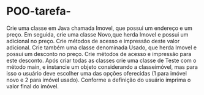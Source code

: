 # POO-tarefa-
Crie  uma  classe em  Java chamada  Imovel,  que  possui  um  endereço  e um preço. Em seguida, crie uma classe Novo,que herda Imovel e possui um adicional no preço. Crie métodos de acesso e impressão deste valor adicional. Crie também uma classe denominada Usado,  que  herda  Imovel  e  possui  um  desconto  no  preço.  Crie métodos  de  acesso  e  impressão  para  este  desconto.  Após  criar  todas  as  classes  crie uma classe de Teste com o método main, e instancie um objeto considerando a classeimóvel,  mas  para  isso  o usuário deve  escolher  uma  das  opções oferecidas  (1  para imóvel novo e 2 para imóvel usado). Conforme a definição do usuário imprima o valor final do imóvel.
